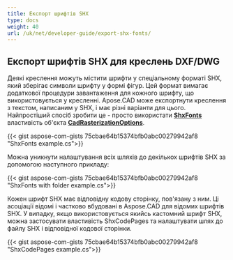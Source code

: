 ```yaml
---
title: Експорт шрифтів SHX
type: docs
weight: 40
url: /uk/net/developer-guide/export-shx-fonts/
---
```


## **Експорт шрифтів SHX для креслень DXF/DWG**

Деякі креслення можуть містити шрифти у спеціальному форматі SHX, який зберігає символи шрифту у формі фігур. Цей формат вимагає додаткової процедури завантаження для кожного шрифту, що використовується у кресленні. Apose.CAD може експортнути креслення з текстом, написаним у SHX, і має різні варіанти для цього. Найпростіший спосіб зробити це - просто використати 
[**ShxFonts**](https://reference.aspose.com/cad/net/aspose.cad.imageoptions/cadrasterizationoptions/shxfonts/) властивість об'єкта 
[**CadRasterizationOptions**](https://reference.aspose.com/cad/net/aspose.cad.imageoptions/cadrasterizationoptions/).
				

{{< gist aspose-com-gists 75cbae64b15374bfb0abc00279942af8 "ShxFonts example.cs">}}


Можна уникнути налаштування всіх шляхів до декількох шрифтів SHX за допомогою наступного прикладу:

{{< gist aspose-com-gists 75cbae64b15374bfb0abc00279942af8 "ShxFonts with folder example.cs">}}
	
Кожен шрифт SHX має відповідну кодову сторінку, пов'язану з ним. Ці асоціації відомі і частково вбудовані в Aspose.CAD для відомих шрифтів SHX. У випадку, якщо використовується якийсь кастомний шрифт SHX, можна застосувати властивість ShxCodePages та налаштувати шлях до файлу SHX і відповідної кодової сторінки. 
	
{{< gist aspose-com-gists 75cbae64b15374bfb0abc00279942af8 "ShxCodePages example.cs">}}
